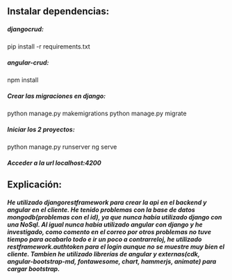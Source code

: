 ## Instalar dependencias:

##### djangocrud:
pip install -r requirements.txt

##### angular-crud:
npm install

##### Crear las migraciones en django:
python manage.py makemigrations
python manage.py migrate

##### Iniciar los 2 proyectos:
python manage.py runserver
ng serve

##### Acceder a la url localhost:4200

## Explicación:
##### He utilizado djangorestframework para crear la api en el backend y angular en el cliente. He tenido problemas con la base de datos mongodb(problemas con el id), ya que nunca había utilizado django con una NoSql. Al igual nunca había utilizado angular con django y he investigado, como comento en el correo por otros problemas no tuve tiempo para acabarlo todo e ir un poco a contrarreloj, he utilizado restframework.authtoken para el login aunque no se muestre muy bien el cliente. Tambien he utilizado librerías de angular y externas(cdk, angular-bootstrap-md, fontawesome, chart, hammerjs, animate) para cargar bootstrap.